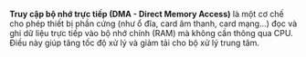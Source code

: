 **Truy cập bộ nhớ trực tiếp (DMA - Direct Memory Access)** là một cơ chế cho phép thiết bị phần cứng (như ổ đĩa, card âm thanh, card mạng...) đọc và ghi dữ liệu trực tiếp vào bộ nhớ chính (RAM) mà không cần thông qua CPU. Điều này giúp tăng tốc độ xử lý và giảm tải cho bộ xử lý trung tâm.